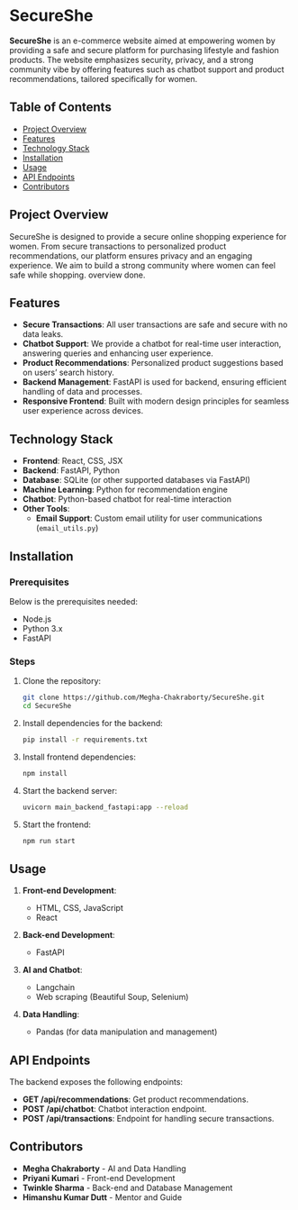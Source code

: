 # SecureShe

**SecureShe** is an e-commerce website aimed at empowering women by providing a safe and secure platform for purchasing lifestyle and fashion products. The website emphasizes security, privacy, and a strong community vibe by offering features such as chatbot support and product recommendations, tailored specifically for women.

## Table of Contents

- [Project Overview](#project-overview)
- [Features](#features)
- [Technology Stack](#technology-stack)
- [Installation](#installation)
- [Usage](#usage)
- [API Endpoints](#api-endpoints)
- [Contributors](#contributors)

## Project Overview

SecureShe is designed to provide a secure online shopping experience for women. From secure transactions to personalized product recommendations, our platform ensures privacy and an engaging experience. We aim to build a strong community where women can feel safe while shopping.
overview done.

## Features

- **Secure Transactions**: All user transactions are safe and secure with no data leaks.
- **Chatbot Support**: We provide a chatbot for real-time user interaction, answering queries and enhancing user experience.
- **Product Recommendations**: Personalized product suggestions based on users’ search history.
- **Backend Management**: FastAPI is used for backend, ensuring efficient handling of data and processes.
- **Responsive Frontend**: Built with modern design principles for seamless user experience across devices.

## Technology Stack

- **Frontend**: React, CSS, JSX
- **Backend**: FastAPI, Python
- **Database**: SQLite (or other supported databases via FastAPI)
- **Machine Learning**: Python for recommendation engine
- **Chatbot**: Python-based chatbot for real-time interaction
- **Other Tools**: 
  - **Email Support**: Custom email utility for user communications (`email_utils.py`)

## Installation

### Prerequisites
Below is the prerequisites needed:
- Node.js
- Python 3.x
- FastAPI

### Steps

1. Clone the repository:

   ```bash
   git clone https://github.com/Megha-Chakraborty/SecureShe.git
   cd SecureShe
   ```

2. Install dependencies for the backend:
   ```bash
   pip install -r requirements.txt
   ```

3. Install frontend dependencies:
   ```bash
   npm install
   ```

4. Start the backend server:
   ```bash
   uvicorn main_backend_fastapi:app --reload
   ```

5. Start the frontend:
   ```bash
   npm run start
   ```

## Usage

1. **Front-end Development**:
   - HTML, CSS, JavaScript
   - React

2. **Back-end Development**:
   - FastAPI

3. **AI and Chatbot**:
   - Langchain
   - Web scraping (Beautiful Soup, Selenium)

4. **Data Handling**:
   - Pandas (for data manipulation and management)

## API Endpoints

The backend exposes the following endpoints:

- **GET /api/recommendations**: Get product recommendations.
- **POST /api/chatbot**: Chatbot interaction endpoint.
- **POST /api/transactions**: Endpoint for handling secure transactions.

## Contributors

- **Megha Chakraborty** - AI and Data Handling
- **Priyani Kumari** - Front-end Development
- **Twinkle Sharma** - Back-end and Database Management
- **Himanshu Kumar Dutt** - Mentor and Guide
